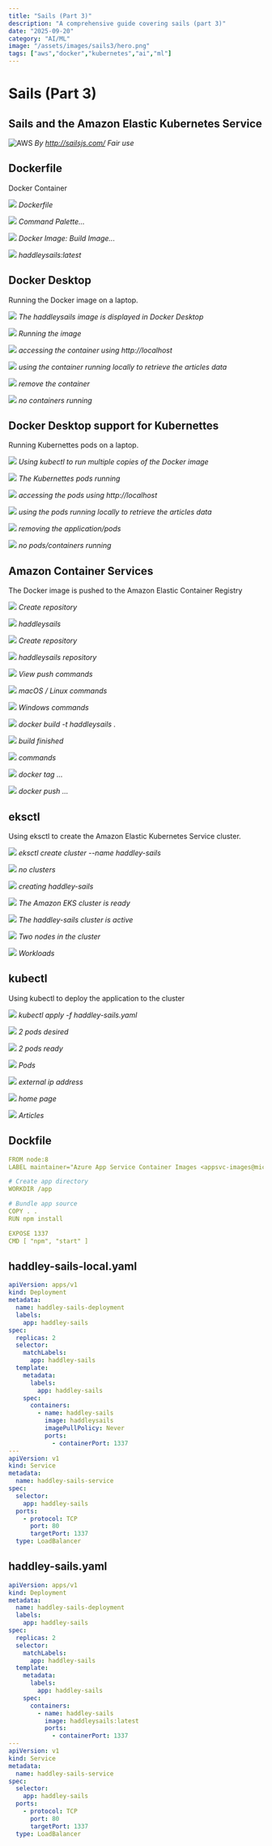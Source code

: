 ```yaml
---
title: "Sails (Part 3)"
description: "A comprehensive guide covering sails (part 3)"
date: "2025-09-20"
category: "AI/ML"
image: "/assets/images/sails3/hero.png"
tags: ["aws","docker","kubernetes","ai","ml"]
---
```


# Sails (Part 3)

## Sails and the Amazon Elastic Kubernetes Service

![AWS](/assets/images/sails3/sailsjs-logo-515x193.png)
*By http://sailsjs.com/ Fair use*


## Dockerfile

Docker Container

![](/assets/images/sails3/dockerfile-haddley-sails-visual-studio-code-10-13-2021-3-56-13-pm-1020x542.png)
*Dockerfile*

![](/assets/images/sails3/dockerfile-haddley-sails-visual-studio-code-10-13-2021-3-56-32-pm-1020x542.png)
*Command Palette...*

![](/assets/images/sails3/dockerfile-haddley-sails-visual-studio-code-10-13-2021-3-56-40-pm-1380x733.png)
*Docker Image: Build Image...*

![](/assets/images/sails3/dockerfile-haddley-sails-visual-studio-code-10-13-2021-3-56-51-pm-1380x733.png)
*haddleysails:latest*


## Docker Desktop

Running the Docker image on a laptop.

![](/assets/images/sails3/images-list-10-14-2021-12-43-16-pm-1836x975.png)
*The haddleysails image is displayed in Docker Desktop*

![](/assets/images/sails3/images-list-10-14-2021-12-43-41-pm-1836x975.png)
*Running the image*

![](/assets/images/sails3/sails-application-google-chrome-10-14-2021-12-44-05-pm-1836x975.png)
*accessing the container using http://localhost*

![](/assets/images/sails3/sails-application-google-chrome-10-14-2021-12-44-16-pm-1836x975.png)
*using the container running locally to retrieve the articles data*

![](/assets/images/sails3/container-list-10-14-2021-12-44-44-pm-1836x975.png)
*remove the container*

![](/assets/images/sails3/container-list-10-14-2021-12-44-54-pm-1836x975.png)
*no containers running*


## Docker Desktop support for Kubernettes

Running Kubernettes pods on a laptop.

![](/assets/images/sails3/haddley-sails-local.yaml-haddley-sails-visual-studio-code-10-14-2021-12-45-48-pm-1836x1033.png)
*Using kubectl to run multiple copies of the Docker image*

![](/assets/images/sails3/container-list-10-14-2021-12-46-04-pm-1836x975.png)
*The Kubernettes pods running*

![](/assets/images/sails3/localhost-articles-google-chrome-10-14-2021-12-46-15-pm-1836x975.png)
*accessing the pods using http://localhost*

![](/assets/images/sails3/sails-application-google-chrome-10-14-2021-12-44-16-pm-1836x975.png)
*using the pods running locally to retrieve the articles data*

![](/assets/images/sails3/haddley-sails-local.yaml-haddley-sails-visual-studio-code-10-14-2021-12-46-56-pm-1836x1033.png)
*removing the application/pods*

![](/assets/images/sails3/container-list-10-14-2021-12-44-54-pm-1836x975.png)
*no pods/containers running*


## Amazon Container Services

The Docker image is pushed to the Amazon Elastic Container Registry

![](/assets/images/sails3/amazon-ecr-google-chrome-10-13-2021-4-06-47-pm-1380x733.png)
*Create repository*

![](/assets/images/sails3/amazon-ecr-google-chrome-10-13-2021-4-07-21-pm-1380x733.png)
*haddleysails*

![](/assets/images/sails3/amazon-ecr-google-chrome-10-13-2021-4-07-30-pm-1380x733.png)
*Create repository*

![](/assets/images/sails3/amazon-ecr-google-chrome-10-13-2021-4-07-39-pm-1380x733.png)
*haddleysails repository*

![](/assets/images/sails3/amazon-ecr-google-chrome-10-13-2021-4-07-59-pm-1380x733.png)
*View push commands*

![](/assets/images/sails3/amazon-ecr-google-chrome-10-13-2021-4-08-24-pm-1380x733.png)
*macOS / Linux commands*

![](/assets/images/sails3/amazon-ecr-google-chrome-10-13-2021-4-08-33-pm-1380x733.png)
*Windows commands*

![](/assets/images/sails3/dockerfile-haddley-sails-visual-studio-code-10-13-2021-4-24-02-pm-1380x733.png)
*docker build -t haddleysails .*

![](/assets/images/sails3/dockerfile-haddley-sails-visual-studio-code-10-13-2021-4-26-07-pm-1380x733.png)
*build finished*

![](/assets/images/sails3/amazon-ecr-google-chrome-10-13-2021-4-26-15-pm-1380x733.png)
*commands*

![](/assets/images/sails3/dockerfile-haddley-sails-visual-studio-code-10-13-2021-4-26-41-pm-1380x733.png)
*docker tag ...*

![](/assets/images/sails3/dockerfile-haddley-sails-visual-studio-code-10-13-2021-4-27-04-pm-1380x733.png)
*docker push ...*


## eksctl

Using eksctl to create the Amazon Elastic Kubernetes Service cluster.

![](/assets/images/sails3/dockerfile-haddley-sails-visual-studio-code-10-13-2021-4-33-23-pm-1380x733.png)
*eksctl create cluster --name haddley-sails*

![](/assets/images/sails3/amazon-eks-google-chrome-10-13-2021-4-36-18-pm-1380x733.png)
*no clusters*

![](/assets/images/sails3/amazon-eks-google-chrome-10-13-2021-4-40-46-pm-1380x733.png)
*creating haddley-sails*

![](/assets/images/sails3/haddley-sails.yaml-haddley-sails-visual-studio-code-10-13-2021-7-04-51-pm-1380x733.png)
*The Amazon EKS cluster is ready*

![](/assets/images/sails3/amazon-eks-google-chrome-10-13-2021-7-05-19-pm-1380x733.png)
*The haddley-sails cluster is active*

![](/assets/images/sails3/amazon-eks-google-chrome-10-13-2021-7-05-28-pm-1380x733.png)
*Two nodes in the cluster*

![](/assets/images/sails3/amazon-eks-google-chrome-10-13-2021-7-05-39-pm-1380x733.png)
*Workloads*


## kubectl

Using kubectl to deploy the application to the cluster

![](/assets/images/sails3/haddley-sails.yaml-haddley-sails-visual-studio-code-10-13-2021-7-06-28-pm-1380x733.png)
*kubectl apply -f haddley-sails.yaml*

![](/assets/images/sails3/amazon-eks-google-chrome-10-13-2021-7-07-14-pm-1380x733.png)
*2 pods desired*

![](/assets/images/sails3/amazon-eks-google-chrome-10-13-2021-7-07-35-pm-1380x733.png)
*2 pods ready*

![](/assets/images/sails3/amazon-eks-google-chrome-10-13-2021-7-07-56-pm-1380x733.png)
*Pods*

![](/assets/images/sails3/haddley-sails.yaml-haddley-sails-visual-studio-code-10-13-2021-7-10-12-pm-1380x733.png)
*external ip address*

![](/assets/images/sails3/sails-application-google-chrome-10-13-2021-7-10-44-pm-1380x733.png)
*home page*

![](/assets/images/sails3/sails-application-google-chrome-10-13-2021-7-11-43-pm-1380x733.png)
*Articles*


## Dockfile

```yaml
FROM node:8
LABEL maintainer="Azure App Service Container Images <appsvc-images@microsoft.com>"

# Create app directory
WORKDIR /app

# Bundle app source
COPY . .
RUN npm install

EXPOSE 1337
CMD [ "npm", "start" ]
```

## haddley-sails-local.yaml

```yaml
apiVersion: apps/v1
kind: Deployment
metadata:
  name: haddley-sails-deployment
  labels:
    app: haddley-sails
spec:
  replicas: 2
  selector:
    matchLabels:
      app: haddley-sails
  template:
    metadata:
      labels:
        app: haddley-sails
    spec:
      containers:
        - name: haddley-sails
          image: haddleysails
          imagePullPolicy: Never
          ports:
            - containerPort: 1337
---
apiVersion: v1
kind: Service
metadata:
  name: haddley-sails-service
spec:
  selector:
    app: haddley-sails
  ports:
    - protocol: TCP
      port: 80
      targetPort: 1337
  type: LoadBalancer
```

## haddley-sails.yaml

```yaml
apiVersion: apps/v1
kind: Deployment
metadata:
  name: haddley-sails-deployment
  labels:
    app: haddley-sails
spec:
  replicas: 2
  selector:
    matchLabels:
      app: haddley-sails
  template:
    metadata:
      labels:
        app: haddley-sails
    spec:
      containers:
        - name: haddley-sails
          image: haddleysails:latest
          ports:
            - containerPort: 1337
---
apiVersion: v1
kind: Service
metadata:
  name: haddley-sails-service
spec:
  selector:
    app: haddley-sails
  ports:
    - protocol: TCP
      port: 80
      targetPort: 1337
  type: LoadBalancer
```

